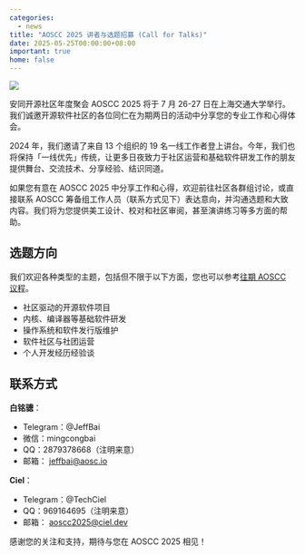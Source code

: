 ```yaml
---
categories:
  - news
title: "AOSCC 2025 讲者与选题招募 (Call for Talks)"
date: 2025-05-25T00:00:00+08:00
important: true
home: false
---
```

 
![](/assets/news/aoscc-2025-cfp.png)

安同开源社区年度聚会 AOSCC 2025 将于 7 月 26-27 日在上海交通大学举行。我们诚邀开源软件社区的各位同仁在为期两日的活动中分享您的专业工作和心得体会。

2024 年，我们邀请了来自 13 个组织的 19 名一线工作者登上讲台。今年，我们也将保持「一线优先」传统，让更多日夜致力于社区运营和基础软件研发工作的朋友提供舞台、交流技术、分享经验、结识同道。

如果您有意在 AOSCC 2025 中分享工作和心得，欢迎前往社区各群组讨论，或直接联系 AOSCC 筹备组工作人员（联系方式见下）表达意向，并沟通选题和大致内容。我们将为您提供美工设计、校对和社区审阅，甚至演讲练习等多方面的帮助。

## 选题方向

我们欢迎各种类型的主题，包括但不限于以下方面，您也可以参考[往期 AOSCC 议程](https://wiki.aosc.io/zh/community/aoscc/)。

- 社区驱动的开源软件项目
- 内核、编译器等基础软件研发
- 操作系统和软件发行版维护
- 软件社区与社团运营
- 个人开发经历经验谈

## 联系方式

**白铭骢**：

- Telegram：@JeffBai
- 微信：mingcongbai
- QQ：2879378668（注明来意）
- 邮箱： jeffbai@aosc.io

**Ciel**：

- Telegram：@TechCiel
- QQ：969164695（注明来意）
- 邮箱： aoscc2025@ciel.dev

感谢您的关注和支持，期待与您在 AOSCC 2025 相见！
